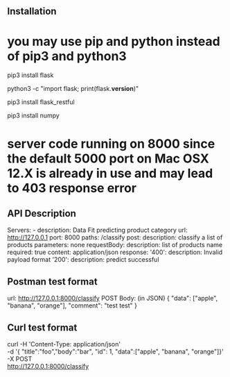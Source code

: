 ## Installation
# you may use pip and python instead of pip3 and python3
pip3 install flask

python3 -c "import flask; print(flask.__version__)"

pip3 install flask_restful

pip3 install numpy



# server code running on 8000 since the default 5000 port on Mac OSX 12.X is already in use and may lead to 403 response error

## API Description
Servers:
    - description: Data Fit predicting product category
    url: http://127.0.0.1
    port: 8000
paths:
    /classify
        post:
            description: classify a list of products
            parameters:
                none
            requestBody:
                description: list of products name
                required: true
                content:
                    application/json
            response:
                '400':
                    description: Invalid payload format
                '200':
                    description: predict successful

## Postman test format
url: http://127.0.0.1:8000/classify
POST
Body: (in JSON)
{
  "data": ["apple", "banana", "orange"],
  "comment": "test test"
}

## Curl test format
curl -H 'Content-Type: application/json' \
    -d '{ "title":"foo","body":"bar", "id": 1, "data":["apple", "banana", "orange"]}' \
    -X POST \
    http://127.0.0.1:8000/classify

